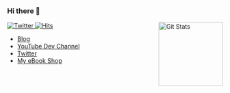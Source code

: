 ### Hi there 👋

<span>
  
<a href="https://twitter.com/dopitz">
<img alt="Twitter" src="https://img.shields.io/twitter/follow/dopitz?style=flat-square&logo=twitter&label=Followers" />
</a>

<a href="https://twitter.com/dopitz">
<img alt="Hits" src="https://hits.seeyoufarm.com/api/count/incr/badge.svg?url=https%3A%2F%2Fgithub.com%2Fodan&count_bg=%2379C83D&title_bg=%23555555&icon=&icon_color=%23E7E7E7&title=Visits&edge_flat=true" />
</a>
  
</span>


<a href="https://github.com/odan">
<img alt="Git Stats" src="https://github-readme-stats.vercel.app/api?username=odan&count_private=true&show_icons=true" align="right" height="150" />
</a>

<p></p>

* [Blog](https://odan.github.io/)
* [YouTube Dev Channel](https://www.youtube.com/c/DanielOpitz)
* [Twitter](https://twitter.com/dopitz)
* [My eBook Shop](https://ko-fi.com/dopitz/shop)


